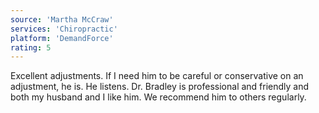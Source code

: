 ```yaml
---
source: 'Martha McCraw'
services: 'Chiropractic'
platform: 'DemandForce'
rating: 5
---
```


Excellent adjustments. If I need him to be careful or conservative on an adjustment, he is. He listens. Dr. Bradley is professional and friendly and both my husband and I like him. We recommend him to others regularly.

